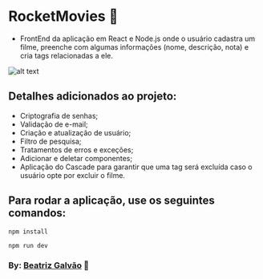 # RocketMovies 🎥

* FrontEnd da aplicação em React e Node.js onde o usuário cadastra um filme, preenche com algumas informações (nome, descrição, nota) e cria tags relacionadas a ele.

![alt text](FrontMovies/src/assets/logIn.png "layout")
  
## Detalhes adicionados ao projeto:
- Criptografia de senhas;
- Validação de e-mail;
- Criação e atualização de usuário;
- Filtro de pesquisa;
- Tratamentos de erros e exceções;
- Adicionar e deletar componentes;
- Aplicação do Cascade para garantir que uma tag será excluída caso o usuário opte por excluir o filme.


## Para rodar a aplicação, use os seguintes comandos:

```
npm install

npm run dev
```

### By: [Beatriz Galvão](https://www.linkedin.com/in/beatriz-galmed/) 💜
